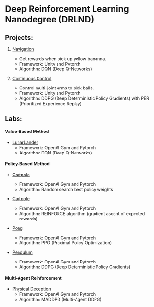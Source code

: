 
# Deep Reinforcement Learning Nanodegree (DRLND)

## Projects:

1. [Navigation](https://github.com/Brandon-HY-Lin/deep-reinforcement-learning/tree/master/p1_navigation)
	- Get rewards when pick up yellow bananna.
	- Framework: Unity and Pytorch
	- Algorithm: DQN (Deep Q-Networks)

3. [Continuous Control](https://github.com/Brandon-HY-Lin/deep-reinforcement-learning/tree/master/p2_continuous-control)
	- Control multi-joint arms to pick balls.
	- Framework: Unity and Pytorch
	- Algorithm: DDPG (Deep Deterministic Policy Gradients) with PER (Prioritized Experience Replay)


## Labs:
#### Value-Based Method
* [LunarLander](https://github.com/Brandon-HY-Lin/deep-reinforcement-learning/tree/master/dqn)
	- Framework: OpenAI Gym and Pytorch
	- Algorithm: DQN (Deep Q-Networks)

#### Policy-Based Method
* [Cartpole](https://github.com/Brandon-HY-Lin/deep-reinforcement-learning/tree/master/hill-climbing)
	- Framework: OpenAI Gym and Pytorch
	- Algorithm: Random search best policy weights

* [Cartpole](https://github.com/Brandon-HY-Lin/deep-reinforcement-learning/tree/master/reinforce)
	- Framework: OpenAI Gym and Pytorch
	- Algorithm: REINFORCE algorithm (gradient ascent of expected rewards)

* [Pong](https://github.com/Brandon-HY-Lin/deep-reinforcement-learning/tree/master/ppo)
	- Framework: OpenAI Gym and Pytorch
	- Algorithm: PPO (Proximal Policy Optimization)

* [Pendulum](https://github.com/Brandon-HY-Lin/deep-reinforcement-learning/tree/master/ddpg-pendulum)
	- Framework: OpenAI Gym and Pytorch
	- Algorithm: DDPG (Deep Deterministic Policy Gradients)

#### Multi-Agent Reinforcement
* [Physical Deception](https://github.com/Brandon-HY-Lin/physical-deception)
	- Framework: OpenAI Gym and Pytorch
	- Algorithm: MADDPG (Multi-Agent DDPG)
